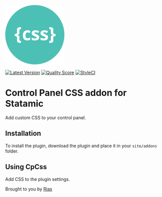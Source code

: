 ![Icon](icon.svg)

[![Latest Version](https://img.shields.io/github/release/rias500/statamic-position-fieldtype.svg?style=flat-square)](https://github.com/rias500/statamic-position-fieldtype/releases)
[![Quality Score](https://img.shields.io/scrutinizer/g/rias500/statamic-position-fieldtype.svg?style=flat-square)](https://scrutinizer-ci.com/g/rias500/statamic-position-fieldtype)
[![StyleCI](https://styleci.io/repos/181859139/shield)](https://styleci.io/repos/181859139)

# Control Panel CSS addon for Statamic

Add custom CSS to your control panel.

## Installation

To install the plugin, download the plugin and place it in your `site/addons` folder.

## Using CpCss

Add CSS to the plugin settings.

Brought to you by [Rias](https://rias.be)
